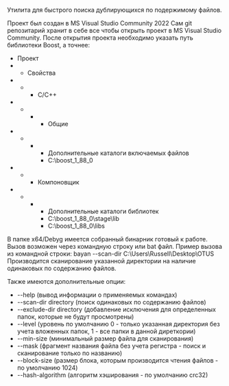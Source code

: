 Утилита для быстрого поиска дублирующихся по подержимому файлов.

Проект был создан в MS Visual Studio Community 2022
Сам git репозитарий хранит в себе все чтобы открыть проект в MS Visual Studio Community.
После открытия проекта необходимо указать путь библиотеки Boost, а точнее:
- Проект 
-  - Свойства
-  -  - С/С++
-  -  -  - Общие
-  -  -  - Дополнительные каталоги включаемых файлов
         - C:\boost_1_88_0
-  -  - Компоновщик
-  -  -  - Дополнительные каталоги библиотек
         - C:\boost_1_88_0\stage\lib
         - C:\boost_1_88_0\libs

В папке x64/Debyg имеется собранный бинарник готовый к работе.
Вызов возможен через командную строку или bat файл.
Пример вызова из командной строки:
bayan --scan-dir C:\Users\Russell\Desktop\OTUS
Производится сканирование указанной директории на наличие одинаковых по содержанию файлов.

Также имеются дополнительные опции:
- --help (вывод информации о применяемых командах)
- --scan-dir directory (поиск одинаковых по содержанию файлов)
- --exclude-dir directory (добавление исключения для определенных папок, которые не будут просмотрены)
- --level (уровень по умолчанию 0 - только указанная директория без учета вложенных папок, 1 - все папки в данной диреткории)
- --min-size (минимальный размер файла для сканирования)
- --mask (фрагмент названия файла без учета регистра - поиск и сканирование только по названию)
- --block-size (размер блока, которым производится чтения файлов - по умолчанию 1024)
- --hash-algorithm (алгоритм хэширования - по умолчанию crc32)
